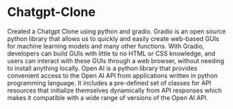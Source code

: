 # Chatgpt-Clone
Created a Chatgpt Clone using python and gradio.
Gradio is an open source python library that allows us to quickly and easily create web-based GUIs for machine learning models and many other functions.
With Gradio, developers can build GUIs with little to no HTML or CSS knowledge, and users can interact with these GUIs through a web browser, without needing to install 
anything locally.
Open AI  is a python library that provides convenient access to the Open AI API from applications written in python programming language.
It includes a pre-defined set of classes for API resources that initialize themselves dynamically from API responses which makes it compatible with a wide range of
versions of the Open AI API.
